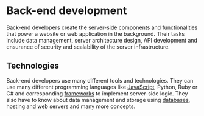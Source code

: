 # Back-end development

Back-end developers create the server-side components and functionalities that power a website or web application in the background. Their tasks include data management, server architecture design, API development and ensurance of security and scalability of the server infrastructure.

## Technologies

Back-end developers use many different tools and technologies. They can use many different programming languages like [JavaScript](../javascript/basics/javascript.md), Python, Ruby or C# and corresponding [frameworks](../../basics/frameworks.md) to implement server-side logic. They also have to know about data management and storage using [databases](../../databases/databases.md), hosting and web servers and many more concepts.